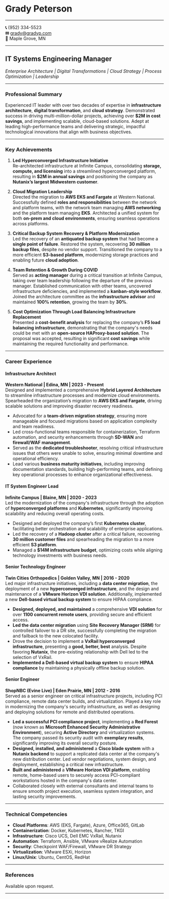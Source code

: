 # **Grady Peterson**

---

**📞** (952) 334-5523  
**✉** grady@gradyp.com  
**📍** Maple Grove, MN  

---

## **IT Systems Engineering Manager**  
*Enterprise Architecture | Digital Transformations | Cloud Strategy | Process Optimization | Leadership*

---

### **Professional Summary**

Experienced IT leader with over two decades of expertise in **infrastructure architecture**, **digital transformation**, and **cloud strategy**. Demonstrated success in driving multi-million-dollar projects, achieving over **$2M in cost savings**, and implementing scalable, cloud-based solutions. Adept at leading high-performance teams and delivering strategic, impactful technological innovations that align with business objectives.

---

### **Key Achievements**

1. **Led Hyperconverged Infrastructure Initiative**  
   Re-architected infrastructure at Infinite Campus, consolidating **storage, compute, and licensing** into a streamlined hyperconverged platform, resulting in **$2M in annual savings** and positioning the company as **Nutanix’s largest Midwestern customer**.

2. **Cloud Migration Leadership**  
   Directed the migration to **AWS EKS and Fargate** at Western National. Successfully defined **roles and responsibilities** between the network and platform teams, with the network team managing **AWS networking** and the platform team managing **EKS**. Architected a unified system for both **on-prem and cloud environments**, ensuring seamless operations across platforms.

3. **Critical Backup System Recovery & Platform Modernization**  
   Led the recovery of an **antiquated backup system** that had become a **single point of failure**. Restored the system, recovering **30 million backup files**, despite no vendor support. Transitioned the company to a more efficient **S3-based platform**, modernizing storage practices and enabling future **cloud adoption**.

4. **Team Retention & Growth During COVID**  
   Served as **acting manager** during a critical transition at Infinite Campus, taking over team leadership following the departure of the previous manager. Established communication with other teams, uncovered infrastructure deficiencies, and implemented a **kanban-style workflow**. Joined the architecture committee as the **infrastructure advisor** and maintained **100% retention**, growing the team by **30%**.

5. **Cost Optimization Through Load Balancing Infrastructure Replacement**  
   Presented a **cost-benefit analysis** for replacing the company’s **F5 load balancing infrastructure**, demonstrating that the company's needs could be met with an **open-source HAProxy-based solution**. The proposal was accepted, resulting in significant **cost savings** while maintaining the required functionality and performance.

---

### **Career Experience**

#### **Infrastructure Architect**  

**Western National | Edina, MN | 2023 - Present**  
Designed and implemented a comprehensive **Hybrid Layered Architecture** to streamline infrastructure processes and modernize cloud environments. Spearheaded the organization’s migration to **AWS EKS and Fargate**, driving scalable solutions and improving disaster recovery readiness.

- Advocated for a **team-driven migration strategy**, ensuring more manageable and focused migrations based on application complexity and team readiness.
- Led cross-functional teams responsible for containerization, Terraform automation, and security enhancements through **SD-WAN** and **firewall/WAF management**.
- Served as the **dedicated troubleshooter**, resolving critical infrastructure issues that others were unable to solve, ensuring minimal downtime and operational efficiency.
- Lead various **business maturity initiatives**, including improving documentation standards, building high-performing teams, and defining key operational processes to enhance organizational effectiveness.

#### **IT System Engineer Lead**  

**Infinite Campus | Blaine, MN | 2020 - 2023**  
Led the modernization of the company's infrastructure through the adoption of **hyperconverged platforms** and **Kubernetes**, significantly improving scalability and reducing overall operating costs.

- Designed and deployed the company’s first **Kubernetes cluster**, facilitating better orchestration and scalability of enterprise applications.
- Led the recovery of a **Hadoop cluster** after a critical failure, recovering **30 million customer files** and spearheading the migration to a more efficient **S3 platform**.
- Managed a **$14M infrastructure budget**, optimizing costs while aligning technology investments with business needs.

#### **Senior Technology Engineer**  

**Twin Cities Orthopedics | Golden Valley, MN | 2016 - 2020**  
Led major infrastructure initiatives, including a **data center migration**, the deployment of a new **hyperconverged infrastructure**, and the design and maintenance of a **VMware Horizon VDI solution**. Additionally, implemented a new **Dell-based virtual backup system** to ensure HIPAA compliance.

- **Designed, deployed, and maintained** a comprehensive **VDI solution** for over **1100 concurrent remote users**, providing secure and efficient access.
- **Led the data center migration** using **Site Recovery Manager (SRM)** for controlled failover to a DR site, successfully completing the migration and failback to the new colocated facility.
- Drove the decision to implement a **VxRail hyperconverged infrastructure**, presenting a **good, better, best** analysis. Despite favoring **Nutanix**, the pre-existing relationship with Dell led to the selection of VxRail.
- **Implemented a Dell-based virtual backup system** to ensure **HIPAA compliance** by maintaining a physically offline backup solution.

#### **Senior Engineer**  

**ShopNBC (Evine Live) | Eden Prairie, MN | 2012 - 2016**  
Served as a senior engineer on critical infrastructure projects, including PCI compliance, remote data center builds, and virtualization. Played a key role in modernizing the company's security infrastructure, as well as designing and deploying solutions for remote and distributed operations.

- **Led a successful PCI compliance project**, implementing a **Red Forest** (now known as **Microsoft Enhanced Security Administrative Environment**), securing **Active Directory** and virtualization systems. The company passed its security audit with **exemplary results**, significantly improving its overall security posture.
- **Designed, installed, and administered** a **Cisco blade system** with a **Nutanix backend** to support a replicated data center at the company's new distribution center. Led vendor negotiations, system design, and deployment, establishing a critical new infrastructure.
- **Built and administered** a **VMware Horizon VDI platform**, enabling remote, home-based users to securely access PCI-compliant workstations hosted in the company's data center.
- Collaborated closely with external consultants and internal teams to ensure smooth project execution, seamless system integration, and lasting security improvements.

---

### **Technical Competencies**

- **Cloud Platforms**: AWS (EKS, Fargate), Azure, Office365, GitLab  
- **Containerization**: Docker, Kubernetes, Rancher, TKGI  
- **Infrastructure**: Cisco UCS, Dell EMC VxRail, Nutanix  
- **Automation**: Terraform, Ansible, VMware vRealize Automation  
- **Security**: Checkpoint WAF/Firewall, VMware DR Strategy  
- **Virtualization**: VMware ESXi, Horizon  
- **Linux/Unix**: Ubuntu, CentOS, RedHat

---

### **References**  

Available upon request.

---
